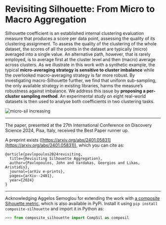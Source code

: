 # Revisiting Silhouette: From Micro to Macro Aggregation 

Silhouette coefficient is an established internal clustering evaluation measure that produces a score per data point, assessing the quality of its clustering assignment. To assess the quality of the clustering of the whole dataset, the scores of all the points in the dataset are typically (micro) averaged into a single value. An alternative path, however, that is rarely employed, is to average first at the cluster level and then (macro) average across clusters. As we illustrate in this work with a synthetic example, the typical **micro-averaging strategy is sensitive to cluster imbalance** while the overlooked macro-averaging strategy is far more robust. By investigating macro-Silhouette further, we find that uniform sub-sampling, the only available strategy in existing libraries, harms the measure’s robustness against imbalance. We address this issue by **proposing a per-cluster sampling method**. An experimental study on eight real-world datasets is then used to analyse both coefficients in two clustering tasks.

![micro-sil increasing](https://arxiv.org/html/2401.05831v3/extracted/5685400/expanded_clusters.jpg)

---
The paper, presented at the 27th International Conference on Discovery Science 2024, Pisa, Italy, received the Best Paper runner up.

A preprint exists ([https://arxiv.org/abs/2401.05831](https://arxiv.org/abs/2401.05831)), which you can cite as:

```
@article{pavlopoulos2024revisiting,
  title={Revisiting Silhouette Aggregation},
  author={Pavlopoulos, John and Vardakas, Georgios and Likas, Aristidis},
  journal={arXiv e-prints},
  pages={arXiv--2401},
  year={2024}
}
```
---
Acknowledging Aggelos Semoglou for extending the work with [a composite Sihouette metric](https://github.com/semoglou/composite_silhouette), which is also available in PyPi. Install it using `pip install composite-silhouette` and import it in Python as:
```python
>>> from composite_silhouette import CompSil as composil
```
